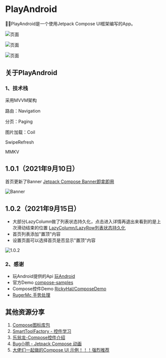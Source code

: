 # PlayAndroid
:rocket::rocket:PlayAndroid是一个使用Jetpack Compose UI框架编写的App。

![页面](https://github.com/linxiangcheer/PlayAndroid/blob/master/github-image/details_1.png)

![页面](https://github.com/linxiangcheer/PlayAndroid/blob/master/github-image/details_2.png)

![页面](https://github.com/linxiangcheer/PlayAndroid/blob/master/github-image/details_3.png)

## 关于PlayAndroid

### 1、技术栈

采用MVVM架构

路由：Navigation

分页：Paging

图片加载：Coil

SwipeRefresh

MMKV



## 1.0.1（2021年9月10日）

首页更新了Banner [Jetpack Compose Banner即拿即用](https://juejin.cn/post/7006230365467574302)

![Banner](https://github.com/linxiangcheer/PlayAndroid/blob/master/github-image/banner.gif)



## 1.0.2（2021年9月15日）

- 大部分LazyColumn做了列表状态持久化，点击进入详情再退出来看到的是上次滑动结束的位置 [LazyColumn/LazyRow列表状态持久化](https://juejin.cn/post/7007793503971328031)
- 首页列表添加"置顶"内容
- 设置页面可以选择首页是否显示"置顶"内容

![1.0.2](https://github.com/linxiangcheer/PlayAndroid/blob/master/github-image/1.0.2.png)



### 2、感谢

- 玩Android提供的Api  [玩Android](https://www.wanandroid.com/)
- 官方Demo [compose-samples](https://github.com/android/compose-samples)
- Compose控件Demo [RickyHal/ComposeDemo](https://gitee.com/Rickyal/compose-demo)
- [RugerMc 手势处理](https://juejin.cn/post/6979777894104956935)

## 其他资源分享

1. [Compose图标库包](https://github.com/DevSrSouza/compose-icons)
2. [SmartToolFactory - 控件学习](https://github.com/SmartToolFactory/Jetpack-Compose-Tutorials)
3. [乐翁龙-Compose控件介绍](https://blog.csdn.net/u010976213/category_10622907.html)
4. [Bug小明 - Jetpack Compose 动画](https://juejin.cn/post/6971399722862903310)
5. [大佬们一起做的Compose UI 示例！！！强烈推荐](https://github.com/Gurupreet/ComposeCookBook)